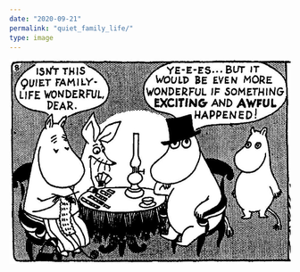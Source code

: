 ```yaml
---
date: "2020-09-21"
permalink: "quiet_family_life/"
type: image
---
```


![A panel of the Moomin comic, showing characters sitting around a table. The mother figure says "Isn't this quiet family life wonderful, dear?" The father figure, looking bored, says "Yes … … … but it would be even more wonderful if something exciting and awful happened!"](/images/moomin.jpg)